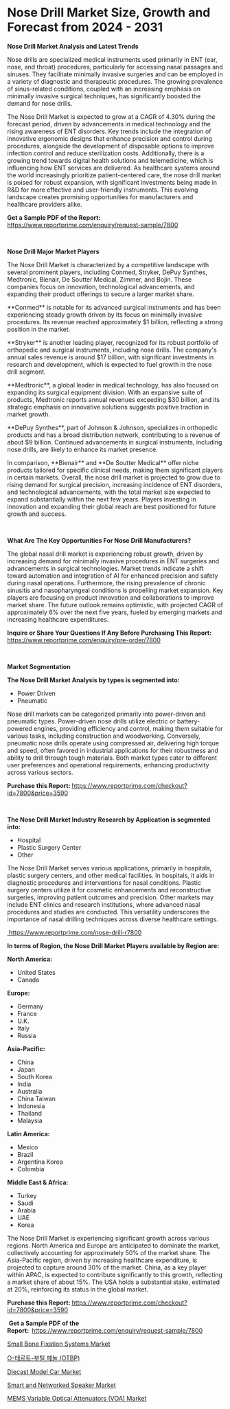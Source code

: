 <p><h1>Nose Drill Market Size, Growth and Forecast from 2024 - 2031</h1></p><p><strong>Nose Drill Market Analysis and Latest Trends</strong></p>
<p><p>Nose drills are specialized medical instruments used primarily in ENT (ear, nose, and throat) procedures, particularly for accessing nasal passages and sinuses. They facilitate minimally invasive surgeries and can be employed in a variety of diagnostic and therapeutic procedures. The growing prevalence of sinus-related conditions, coupled with an increasing emphasis on minimally invasive surgical techniques, has significantly boosted the demand for nose drills.</p><p>The Nose Drill Market is expected to grow at a CAGR of 4.30% during the forecast period, driven by advancements in medical technology and the rising awareness of ENT disorders. Key trends include the integration of innovative ergonomic designs that enhance precision and control during procedures, alongside the development of disposable options to improve infection control and reduce sterilization costs. Additionally, there is a growing trend towards digital health solutions and telemedicine, which is influencing how ENT services are delivered. As healthcare systems around the world increasingly prioritize patient-centered care, the nose drill market is poised for robust expansion, with significant investments being made in R&D for more effective and user-friendly instruments. This evolving landscape creates promising opportunities for manufacturers and healthcare providers alike.</p></p>
<p><strong>Get a Sample PDF of the Report:&nbsp;</strong> <a href="https://www.reportprime.com/enquiry/request-sample/7800">https://www.reportprime.com/enquiry/request-sample/7800</a></p>
<p>&nbsp;</p>
<p><strong>Nose Drill Major Market Players</strong></p>
<p><p>The Nose Drill Market is characterized by a competitive landscape with several prominent players, including Conmed, Stryker, DePuy Synthes, Medtronic, Bienair, De Soutter Medical, Zimmer, and Bojin. These companies focus on innovation, technological advancements, and expanding their product offerings to secure a larger market share.</p><p>**Conmed** is notable for its advanced surgical instruments and has been experiencing steady growth driven by its focus on minimally invasive procedures. Its revenue reached approximately $1 billion, reflecting a strong position in the market.</p><p>**Stryker** is another leading player, recognized for its robust portfolio of orthopedic and surgical instruments, including nose drills. The company's annual sales revenue is around $17 billion, with significant investments in research and development, which is expected to fuel growth in the nose drill segment.</p><p>**Medtronic**, a global leader in medical technology, has also focused on expanding its surgical equipment division. With an expansive suite of products, Medtronic reports annual revenues exceeding $30 billion, and its strategic emphasis on innovative solutions suggests positive traction in market growth.</p><p>**DePuy Synthes**, part of Johnson & Johnson, specializes in orthopedic products and has a broad distribution network, contributing to a revenue of about $9 billion. Continued advancements in surgical instruments, including nose drills, are likely to enhance its market presence.</p><p>In comparison, **Bienair** and **De Soutter Medical** offer niche products tailored for specific clinical needs, making them significant players in certain markets. Overall, the nose drill market is projected to grow due to rising demand for surgical precision, increasing incidence of ENT disorders, and technological advancements, with the total market size expected to expand substantially within the next few years. Players investing in innovation and expanding their global reach are best positioned for future growth and success.</p></p>
<p>&nbsp;</p>
<p><strong>What Are The Key Opportunities For Nose Drill Manufacturers?</strong></p>
<p><p>The global nasal drill market is experiencing robust growth, driven by increasing demand for minimally invasive procedures in ENT surgeries and advancements in surgical technologies. Market trends indicate a shift toward automation and integration of AI for enhanced precision and safety during nasal operations. Furthermore, the rising prevalence of chronic sinusitis and nasopharyngeal conditions is propelling market expansion. Key players are focusing on product innovation and collaborations to improve market share. The future outlook remains optimistic, with projected CAGR of approximately 6% over the next five years, fueled by emerging markets and increasing healthcare expenditures.</p></p>
<p><strong>Inquire or Share Your Questions If Any Before Purchasing This Report:</strong> <a href="https://www.reportprime.com/enquiry/pre-order/7800">https://www.reportprime.com/enquiry/pre-order/7800</a></p>
<p>&nbsp;</p>
<p><strong>Market Segmentation</strong></p>
<p><strong>The Nose Drill Market Analysis by types is segmented into:</strong></p>
<p><ul><li>Power Driven</li><li>Pneumatic</li></ul></p>
<p><p>Nose drill markets can be categorized primarily into power-driven and pneumatic types. Power-driven nose drills utilize electric or battery-powered engines, providing efficiency and control, making them suitable for various tasks, including construction and woodworking. Conversely, pneumatic nose drills operate using compressed air, delivering high torque and speed, often favored in industrial applications for their robustness and ability to drill through tough materials. Both market types cater to different user preferences and operational requirements, enhancing productivity across various sectors.</p></p>
<p><strong>Purchase this Report:&nbsp;</strong><a href="https://www.reportprime.com/checkout?id=7800&price=3590">https://www.reportprime.com/checkout?id=7800&price=3590</a></p>
<p>&nbsp;</p>
<p><strong>The Nose Drill Market Industry Research by Application is segmented into:</strong></p>
<p><ul><li>Hospital</li><li>Plastic Surgery Center</li><li>Other</li></ul></p>
<p><p>The Nose Drill Market serves various applications, primarily in hospitals, plastic surgery centers, and other medical facilities. In hospitals, it aids in diagnostic procedures and interventions for nasal conditions. Plastic surgery centers utilize it for cosmetic enhancements and reconstructive surgeries, improving patient outcomes and precision. Other markets may include ENT clinics and research institutions, where advanced nasal procedures and studies are conducted. This versatility underscores the importance of nasal drilling techniques across diverse healthcare settings.</p></p>
<p><a href="https://www.reportprime.com/nose-drill-r7800">&nbsp;https://www.reportprime.com/nose-drill-r7800</a></p>
<p><strong>In terms of Region, the Nose Drill Market Players available by Region are:</strong></p>
<p>
    <p> <strong> North America: </strong>
        <ul>
            <li>United States</li>
            <li>Canada</li>
        </ul>
        </p> 
    <p> <strong> Europe: </strong>
        <ul>
            <li>Germany</li>
            <li>France</li>
            <li>U.K.</li>
            <li>Italy</li>
            <li>Russia</li>
        </ul>
        </p> 
    <p> <strong> Asia-Pacific: </strong>
        <ul>
            <li>China</li>
            <li>Japan</li>
            <li>South Korea</li>
            <li>India</li>
            <li>Australia</li>
            <li>China Taiwan</li>
            <li>Indonesia</li>
            <li>Thailand</li>
            <li>Malaysia</li>
        </ul>
        </p> 
    <p> <strong> Latin America: </strong>
        <ul>
            <li>Mexico</li>
            <li>Brazil</li>
            <li>Argentina Korea</li>
            <li>Colombia</li>
        </ul>
        </p> 
    <p> <strong> Middle East & Africa: </strong>
        <ul>
            <li>Turkey</li>
            <li>Saudi</li>
            <li>Arabia</li>
            <li>UAE</li>
            <li>Korea</li>
        </ul>
    </p>
    </p>
<p><p>The Nose Drill Market is experiencing significant growth across various regions. North America and Europe are anticipated to dominate the market, collectively accounting for approximately 50% of the market share. The Asia-Pacific region, driven by increasing healthcare expenditure, is projected to capture around 30% of the market. China, as a key player within APAC, is expected to contribute significantly to this growth, reflecting a market share of about 15%. The USA holds a substantial stake, estimated at 20%, reinforcing its status in the global market.</p></p>
<p><strong>Purchase this Report: </strong><a href="https://www.reportprime.com/checkout?id=7800&price=3590">https://www.reportprime.com/checkout?id=7800&price=3590</a></p>
<p>&nbsp;<strong>Get a Sample PDF of the Report:&nbsp;&nbsp;</strong><a href="https://www.reportprime.com/enquiry/request-sample/7800">https://www.reportprime.com/enquiry/request-sample/7800</a></p>
<p><strong></strong></p>
<p><p><a href="https://medium.com/@warren.edmunds45645/small-bone-fixation-systems-market-size-share-competitive-landscape-and-trend-analysis-report-by-bb5c4da6c66a">Small Bone Fixation Systems Market</a></p><p><a href="https://medium.com/@ayesakhan333/%EC%84%B8%EA%B3%84-o-tert-butyl-phenol-otbp-market-%EC%9D%80-2024%EC%97%90%EC%84%9C-2031%EB%A1%9C-%EC%97%B0%ED%8F%89%EA%B7%A0-%EC%A6%9D%EA%B0%80%EC%9C%A8%EC%9D%84-%EB%B3%B4%EC%9D%BC-%EA%B2%83%EC%9C%BC%EB%A1%9C-%EC%98%88%EC%83%81%EB%90%A9%EB%8B%88%EB%8B%A4-e52d079b90af">O-테르트-부틸 페놀 (OTBP)</a></p><p><a href="https://www.linkedin.com/pulse/diecast-model-car-market-size-growth-trends-industry-analysis-budfe?trackingId=DMxemXQCS%2BWa8IIwM%2BjBGg%3D%3D">Diecast Model Car Market</a></p><p><a href="https://medium.com/@darrensipes2023/global-smart-and-networked-speaker-market-trends-forecasts-and-market-strategic-analysis-501df6f34c13">Smart and Networked Speaker Market</a></p><p><a href="https://issuu.com/reportprime-2/docs/mems-variable-optical-attenuators-v_3f6e0e270f968a">MEMS Variable Optical Attenuators (VOA) Market</a></p></p>